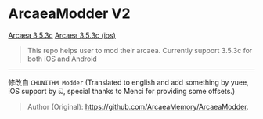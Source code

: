 # ArcaeaModder V2
[Arcaea 3.5.3c](./android.html)
[Arcaea 3.5.3c (ios)](./ios.html)

> This repo helps user to mod their arcaea. Currently support 3.5.3c for both iOS and Android
---

修改自 `CHUNITHM Modder` 
(Translated to english and add something by yuee, iOS support by ඞ, special thanks to Menci for providing some offsets.)

> Author (Original): https://github.com/ArcaeaMemory/ArcaeaModder. 

